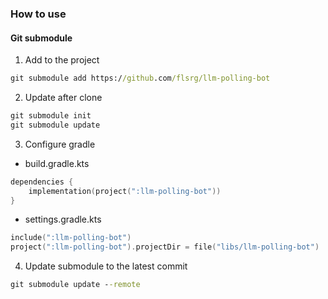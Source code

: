 ### How to use
#### Git submodule

1. Add to the project
```cmd
git submodule add https://github.com/flsrg/llm-polling-bot
```
2. Update after clone
```cmd
git submodule init
git submodule update
```
3. Configure gradle
- build.gradle.kts
```kts
dependencies {
    implementation(project(":llm-polling-bot"))
}
```
- settings.gradle.kts
```kts
include(":llm-polling-bot")
project(":llm-polling-bot").projectDir = file("libs/llm-polling-bot") 
```
4. Update submodule to the latest commit
```cmd
git submodule update --remote
```